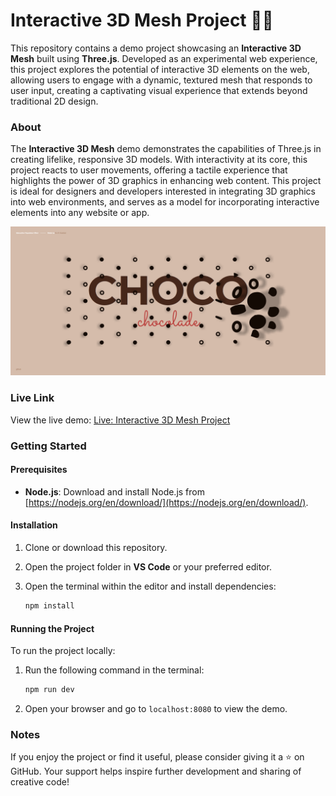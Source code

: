 # Interactive 3D Mesh Project 🎨✨

This repository contains a demo project showcasing an **Interactive 3D Mesh** built using **Three.js**. Developed as an experimental web experience, this project explores the potential of interactive 3D elements on the web, allowing users to engage with a dynamic, textured mesh that responds to user input, creating a captivating visual experience that extends beyond traditional 2D design.

### About
The **Interactive 3D Mesh** demo demonstrates the capabilities of Three.js in creating lifelike, responsive 3D models. With interactivity at its core, this project reacts to user movements, offering a tactile experience that highlights the power of 3D graphics in enhancing web content. This project is ideal for designers and developers interested in integrating 3D graphics into web environments, and serves as a model for incorporating interactive elements into any website or app.

![cover](./github-assets/cover.png)

### Live Link
View the live demo:
[Live: Interactive 3D Mesh Project](**LinkHere**)


### Getting Started
#### Prerequisites
- **Node.js**: Download and install Node.js from [https://nodejs.org/en/download/](https://nodejs.org/en/download/).

#### Installation
1. Clone or download this repository.
2. Open the project folder in **VS Code** or your preferred editor.
3. Open the terminal within the editor and install dependencies:

    ```bash
    npm install
    ```

#### Running the Project
To run the project locally:
1. Run the following command in the terminal:

    ```bash
    npm run dev
    ```

2. Open your browser and go to `localhost:8080` to view the demo.

### Notes
If you enjoy the project or find it useful, please consider giving it a ⭐ on GitHub. Your support helps inspire further development and sharing of creative code!
